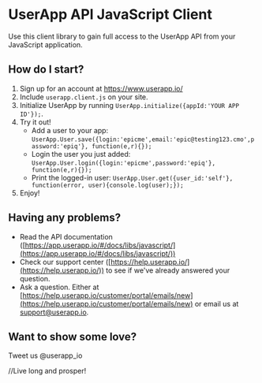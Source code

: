 UserApp API JavaScript Client
================================

Use this client library to gain full access to the UserApp API from your JavaScript application.

## How do I start?

1. Sign up for an account at https://www.userapp.io/
2. Include `userapp.client.js` on your site.
3. Initialize UserApp by running `UserApp.initialize({appId:'YOUR APP ID'});`.
4. Try it out!
	* Add a user to your app: `UserApp.User.save({login:'epicme',email:'epic@testing123.cmo',password:'epiq'}, function(e,r){});`
	* Login the user you just added: `UserApp.User.login({login:'epicme',password:'epiq'}, function(e,r){});`
	* Print the logged-in user: `UserApp.User.get({user_id:'self'}, function(error, user){console.log(user);});`
5. Enjoy!

## Having any problems?

* Read the API documentation ([https://app.userapp.io/#/docs/libs/javascript/](https://app.userapp.io/#/docs/libs/javascript/))
* Check our support center ([https://help.userapp.io/](https://help.userapp.io/)) to see if we've already answered your question.
* Ask a question. Either at [https://help.userapp.io/customer/portal/emails/new](https://help.userapp.io/customer/portal/emails/new) or email us at support@userapp.io.

## Want to show some love?

Tweet us @userapp_io


//Live long and prosper!